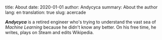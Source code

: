 title: About
date: 2020-01-01
author: Andycyca
summary: About the author
lang: en
translation: true
slug: acercade

***Andycyca*** is a retired engineer who's trying to understand the vast sea of *Machine Learning* because he didn't know any better. On his free time, he writes, plays on Steam and edits Wikipedia.